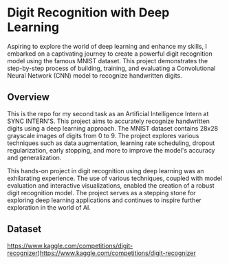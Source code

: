 # Digit Recognition with Deep Learning

Aspiring to explore the world of deep learning and enhance my skills, I embarked on a captivating journey to create a powerful digit recognition model using the famous MNIST dataset. This project demonstrates the step-by-step process of building, training, and evaluating a Convolutional Neural Network (CNN) model to recognize handwritten digits.

## Overview

This is the repo for my second task as an Artificial Intelligence Intern at SYNC INTERN'S. This project aims to accurately recognize handwritten digits using a deep learning approach. The MNIST dataset contains 28x28 grayscale images of digits from 0 to 9. The project explores various techniques such as data augmentation, learning rate scheduling, dropout regularization, early stopping, and more to improve the model's accuracy and generalization.

This hands-on project in digit recognition using deep learning was an exhilarating experience. The use of various techniques, coupled with model evaluation and interactive visualizations, enabled the creation of a robust digit recognition model. The project serves as a stepping stone for exploring deep learning applications and continues to inspire further exploration in the world of AI.

## Dataset
https://www.kaggle.com/competitions/digit-recognizer)https://www.kaggle.com/competitions/digit-recognizer
